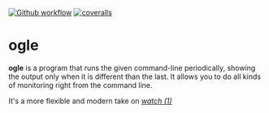 [![Github workflow](https://github.com/lpenz/ogle/workflows/CI/badge.svg)](https://github.com/lpenz/ogle/actions)
[![coveralls](https://coveralls.io/repos/github/lpenz/ogle/badge.svg?branch=main)](https://coveralls.io/github/lpenz/ogle?branch=main)

# ogle

**ogle** is a program that runs the given command-line periodically,
showing the output only when it is different than the last.
It allows you to do all kinds of monitoring right from the command
line.

It's a more flexible and modern take on *[watch (1)]*


[watch (1)]: https://linux.die.net/man/1/watch

